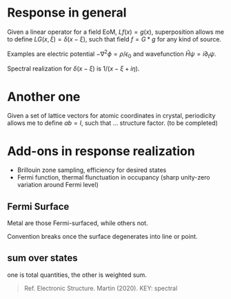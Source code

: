 # Response in general
Given a linear operator for a field EoM, $Lf(x)=g(x)$, superposition allows me to define $LG(x,\xi)=\delta(x-\xi)$, such that field $f=G\ast g$ for any kind of source.

Examples are electric potential $-\nabla^2\phi=\rho/\epsilon_0$ and wavefunction $\hat{H}\psi=i\partial_t\psi$.

Spectral realization for $\delta(x-\xi)$ is $1/(x-\xi+i\eta)$.

# Another one
Given a set of lattice vectors for atomic coordinates in crystal, periodicity allows me to define $ab=I$, such that ... structure factor. (to be completed)

# Add-ons in response realization

- Brillouin zone sampling, efficiency for desired states
- Fermi function, thermal flunctuation in occupancy (sharp unity-zero variation around Fermi level)

## Fermi Surface
Metal are those Fermi-surfaced, while others not.

Convention breaks once the surface degenerates into line or point.

## sum over states
one is total quantities, the other is weighted sum.


> Ref. Electronic Structure. Martin (2020). KEY: spectral


<!-- 可选：告诉 MathJax 我们要用 $...$ 做行内定界符 -->
<script>
  window.MathJax = {
    tex: {inlineMath: [['$', '$'], ['\\(', '\\)']]}
  };
</script>

<!-- 真正加载 MathJax v3（官方 CDN） -->
<script id="MathJax-script" async
  src="https://cdn.jsdelivr.net/npm/mathjax@3/es5/tex-mml-chtml.js">
</script>

